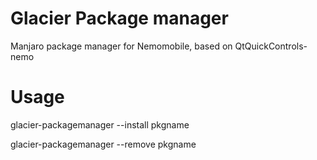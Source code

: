Glacier Package manager
====================
Manjaro package manager for Nemomobile, based on QtQuickControls-nemo

# Usage
glacier-packagemanager --install pkgname

glacier-packagemanager --remove pkgname
